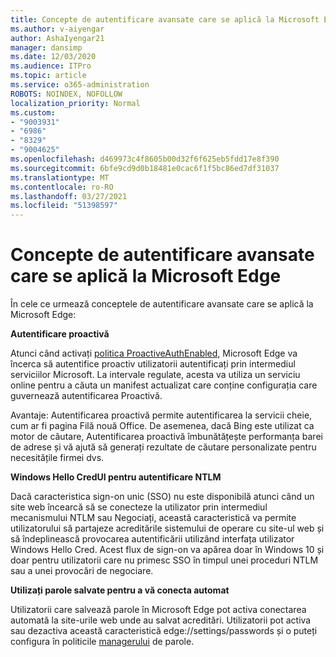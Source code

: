 ```yaml
---
title: Concepte de autentificare avansate care se aplică la Microsoft Edge
ms.author: v-aiyengar
author: AshaIyengar21
manager: dansimp
ms.date: 12/03/2020
ms.audience: ITPro
ms.topic: article
ms.service: o365-administration
ROBOTS: NOINDEX, NOFOLLOW
localization_priority: Normal
ms.custom:
- "9003931"
- "6986"
- "8329"
- "9004625"
ms.openlocfilehash: d469973c4f8605b00d32f6f625eb5fdd17e8f390
ms.sourcegitcommit: 6bfe9cd9d0b18481e0cac6f1f5bc86ed7df31037
ms.translationtype: MT
ms.contentlocale: ro-RO
ms.lasthandoff: 03/27/2021
ms.locfileid: "51398597"
---
```

# <a name="advanced-authentication-concepts-applicable-to-microsoft-edge"></a>Concepte de autentificare avansate care se aplică la Microsoft Edge

În cele ce urmează conceptele de autentificare avansate care se aplică la Microsoft Edge:

**Autentificare proactivă**

Atunci când activați [politica ProactiveAuthEnabled,](https://go.microsoft.com/fwlink/?linkid=2134621) Microsoft Edge va încerca să autentifice proactiv utilizatorii autentificați prin intermediul serviciilor Microsoft. La intervale regulate, acesta va utiliza un serviciu online pentru a căuta un manifest actualizat care conține configurația care guvernează autentificarea Proactivă.

Avantaje: Autentificarea proactivă permite autentificarea la servicii cheie, cum ar fi pagina Filă nouă Office. De asemenea, dacă Bing este utilizat ca motor de căutare, Autentificarea proactivă îmbunătățește performanța barei de adrese și vă ajută să generați rezultate de căutare personalizate pentru necesitățile firmei dvs.

**Windows Hello CredUI pentru autentificare NTLM**

Dacă caracteristica sign-on unic (SSO) nu este disponibilă atunci când un site web încearcă să se conecteze la utilizator prin intermediul mecanismului NTLM sau Negociați, această caracteristică va permite utilizatorului să partajeze acreditările sistemului de operare cu site-ul web și să îndeplinească provocarea autentificării utilizând interfața utilizator Windows Hello Cred. Acest flux de sign-on va apărea doar în Windows 10 și doar pentru utilizatorii care nu primesc SSO în timpul unei proceduri NTLM sau a unei provocări de negociare.

**Utilizați parole salvate pentru a vă conecta automat**

Utilizatorii care salvează parole în Microsoft Edge pot activa conectarea automată la site-urile web unde au salvat acreditări. Utilizatorii pot activa sau dezactiva această caracteristică edge://settings/passwords și o puteți configura în politicile [managerului](https://go.microsoft.com/fwlink/?linkid=2134622) de parole.
